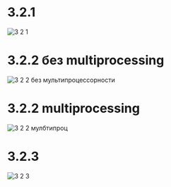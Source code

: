 # 3.2.1
![3 2 1](https://user-images.githubusercontent.com/102901720/206870317-7620d493-fbe0-4540-a7fa-e86e0a39c642.png)
# 3.2.2 без multiprocessing
![3 2 2 без мультипроцессорности](https://user-images.githubusercontent.com/102901720/206870333-5c2fbb59-9227-4734-b42f-c27408978787.png)
# 3.2.2 multiprocessing
![3 2 2 мулбтипроц](https://user-images.githubusercontent.com/102901720/206870359-7b061f06-7124-4926-b652-65ca781b0bbe.png)
# 3.2.3
![3 2 3](https://user-images.githubusercontent.com/102901720/206870367-337f8f52-3106-432a-a599-9f2e2f00890a.png)
